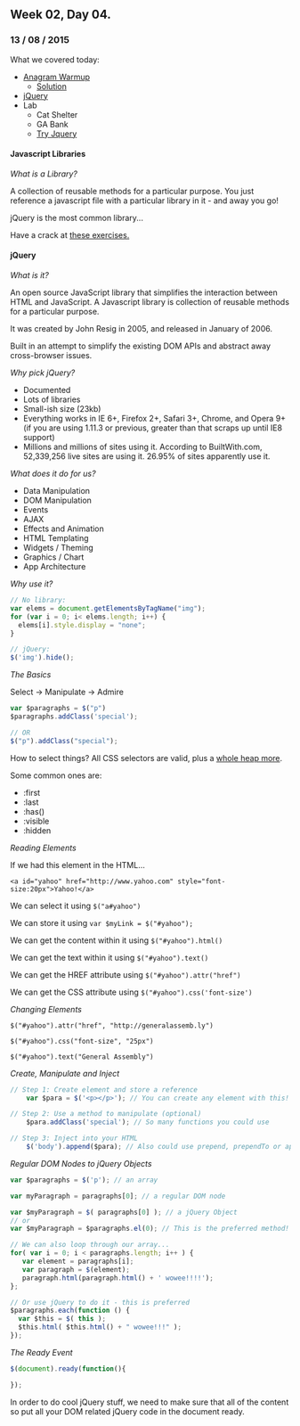 ## Week 02, Day 04.
### 13 / 08 / 2015

What we covered today:
- [Anagram Warmup](https://gist.github.com/avenoir/2b7b98bafdcf318a63f7)
  + [Solution](https://github.com/avenoir/WDI10-Homework/tree/master/warmup-exercises/week_02/anagram)
- [jQuery](http://jquery.com/)
- Lab
    + Cat Shelter
    + GA Bank
    + [Try Jquery](http://try.jquery.com/)

#### Javascript Libraries

_What is a Library?_

A collection of reusable methods for a particular purpose.  You just reference a javascript file with a particular library in it - and away you go!

jQuery is the most common library...

Have a crack at [these exercises.](http://www.teaching-materials.org/jquery/)

#### jQuery

_What is it?_

An open source JavaScript library that simplifies the interaction between HTML and JavaScript.  A Javascript library is collection of reusable methods for a particular purpose.

It was created by John Resig in 2005, and released in January of 2006.

Built in an attempt to simplify the existing DOM APIs and abstract away cross-browser issues.

_Why pick jQuery?_

- Documented
- Lots of libraries
- Small-ish size (23kb)
- Everything works in IE 6+, Firefox 2+, Safari 3+, Chrome, and Opera 9+ (if you are using 1.11.3 or previous, greater than that scraps up until IE8 support)
- Millions and millions of sites using it. According to BuiltWith.com, 52,339,256 live sites are using it. 26.95% of sites apparently use it.

_What does it do for us?_

- Data Manipulation
- DOM Manipulation
- Events
- AJAX
- Effects and Animation
- HTML Templating
- Widgets / Theming
- Graphics / Chart
- App Architecture

_Why use it?_

```js
// No library:
var elems = document.getElementsByTagName("img");
for (var i = 0; i< elems.length; i++) {
  elems[i].style.display = "none";
}

// jQuery:
$('img').hide();
```

_The Basics_

Select -> Manipulate -> Admire

```js
var $paragraphs = $("p")
$paragraphs.addClass('special');

// OR
$("p").addClass("special");
```

How to select things?  All CSS selectors are valid, plus a [whole heap more](http://api.jquery.com/category/selectors/).

Some common ones are:

- :first
- :last
- :has()
- :visible
- :hidden

_Reading Elements_

If we had this element in the HTML...

`<a id="yahoo" href="http://www.yahoo.com" style="font-size:20px">Yahoo!</a>`

We can select it using `$("a#yahoo")`

We can store it using `var $myLink = $("#yahoo");`

We can get the content within it using `$("#yahoo").html()`

We can get the text within it using `$("#yahoo").text()`

We can get the HREF attribute using `$("#yahoo").attr("href")`

We can get the CSS attribute using `$("#yahoo").css('font-size')`

_Changing Elements_

`$("#yahoo").attr("href", "http://generalassemb.ly")`

`$("#yahoo").css("font-size", "25px")`

`$("#yahoo").text("General Assembly")`


_Create, Manipulate and Inject_

```js
// Step 1: Create element and store a reference
    var $para = $('<p></p>'); // You can create any element with this!

// Step 2: Use a method to manipulate (optional)
    $para.addClass('special'); // So many functions you could use

// Step 3: Inject into your HTML
    $('body').append($para); // Also could use prepend, prependTo or appendTo as well
```


_Regular DOM Nodes to jQuery Objects_

```js
var $paragraphs = $('p'); // an array

var myParagraph = paragraphs[0]; // a regular DOM node

var $myParagraph = $( paragraphs[0] ); // a jQuery Object
// or
var $myParagraph = $paragraphs.el(0); // This is the preferred method!

// We can also loop through our array...
for( var i = 0; i < paragraphs.length; i++ ) {
   var element = paragraphs[i];
   var paragraph = $(element);
   paragraph.html(paragraph.html() + ' wowee!!!!');
};

// Or use jQuery to do it - this is preferred
$paragraphs.each(function () {
  var $this = $( this );
  $this.html( $this.html() + " wowee!!!" );
});
```


_The Ready Event_

```js
$(document).ready(function(){

});
```

In order to do cool jQuery stuff, we need to make sure that all of the content so put all your DOM related jQuery code in the document ready.